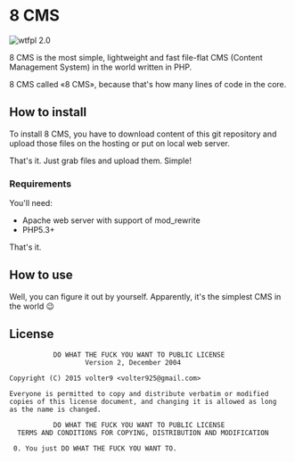 # 8 CMS

![wtfpl 2.0](http://www.wtfpl.net/wp-content/uploads/2012/12/wtfpl-badge-2.png)

8 CMS is the most simple, lightweight and fast file-flat CMS (Content Management System) in the world written in PHP.

8 CMS called «8 CMS», because that's how many lines of code in the core.

## How to install

To install 8 CMS, you have to download content of this git repository and upload 
those files on the hosting or put on local web server.

That's it. Just grab files and upload them. Simple!

### Requirements 

You'll need:

* Apache web server with support of mod_rewrite
* PHP5.3+

That's it.

## How to use

Well, you can figure it out by yourself. Apparently, it's the simplest CMS in the world :wink:

## License

               DO WHAT THE FUCK YOU WANT TO PUBLIC LICENSE
                       Version 2, December 2004

    Copyright (C) 2015 volter9 <volter925@gmail.com>

    Everyone is permitted to copy and distribute verbatim or modified
    copies of this license document, and changing it is allowed as long
    as the name is changed.

               DO WHAT THE FUCK YOU WANT TO PUBLIC LICENSE
      TERMS AND CONDITIONS FOR COPYING, DISTRIBUTION AND MODIFICATION

     0. You just DO WHAT THE FUCK YOU WANT TO.
